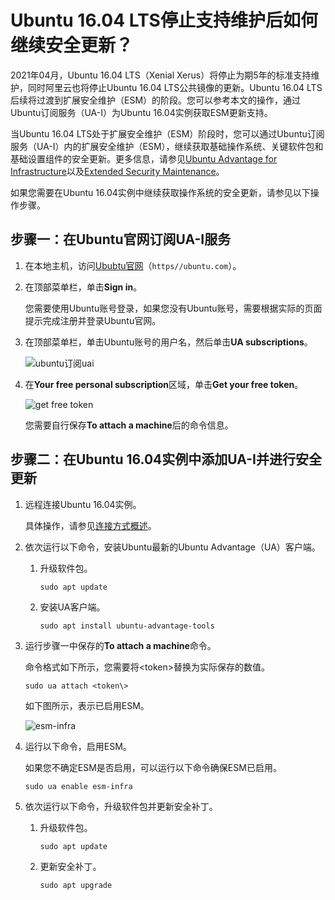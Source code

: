 # Ubuntu 16.04 LTS停止支持维护后如何继续安全更新？

2021年04月，Ubuntu 16.04 LTS（Xenial Xerus）将停止为期5年的标准支持维护，同时阿里云也将停止Ubuntu 16.04 LTS公共镜像的更新。Ubuntu 16.04 LTS后续将过渡到扩展安全维护（ESM）的阶段。您可以参考本文的操作，通过Ubuntu订阅服务（UA-I）为Ubuntu 16.04实例获取ESM更新支持。

当Ubuntu 16.04 LTS处于扩展安全维护（ESM）阶段时，您可以通过Ubuntu订阅服务（UA-I）内的扩展安全维护（ESM），继续获取基础操作系统、关键软件包和基础设置组件的安全更新。更多信息，请参见[Ubuntu Advantage for Infrastructure](https://ubuntu.com/advantage)以及[Extended Security Maintenance](https://ubuntu.com/security/esm)。

如果您需要在Ubuntu 16.04实例中继续获取操作系统的安全更新，请参见以下操作步骤。

## 步骤一：在Ubuntu官网订阅UA-I服务

1.  在本地主机，访问[Ububtu官网](https://ubuntu.com/)（`https//ubuntu.com`）。

2.  在顶部菜单栏，单击**Sign in**。

    您需要使用Ubuntu账号登录，如果您没有Ubuntu账号，需要根据实际的页面提示完成注册并登录Ubuntu官网。

3.  在顶部菜单栏，单击Ubuntu账号的用户名，然后单击**UA subscriptions**。

    ![ubuntu订阅uai](https://static-aliyun-doc.oss-accelerate.aliyuncs.com/assets/img/zh-CN/3411444261/p286706.png)

4.  在**Your free personal subscription**区域，单击**Get your free token**。

    ![get free token](https://static-aliyun-doc.oss-accelerate.aliyuncs.com/assets/img/zh-CN/3411444261/p286709.png)

    您需要自行保存**To attach a machine**后的命令信息。


## 步骤二：在Ubuntu 16.04实例中添加UA-I并进行安全更新

1.  远程连接Ubuntu 16.04实例。

    具体操作，请参见[连接方式概述](/cn.zh-CN/实例/连接实例/连接方式概述.md)。

2.  依次运行以下命令，安装Ubuntu最新的Ubuntu Advantage（UA）客户端。

    1.  升级软件包。

        ```
        sudo apt update
        ```

    2.  安装UA客户端。

        ```
        sudo apt install ubuntu-advantage-tools
        ```

3.  运行步骤一中保存的**To attach a machine**命令。

    命令格式如下所示，您需要将<token\>替换为实际保存的数值。

    ```
    sudo ua attach <token\>
    ```

    如下图所示，表示已启用ESM。

    ![esm-infra](https://static-aliyun-doc.oss-accelerate.aliyuncs.com/assets/img/zh-CN/3411444261/p286721.png)

4.  运行以下命令，启用ESM。

    如果您不确定ESM是否启用，可以运行以下命令确保ESM已启用。

    ```
    sudo ua enable esm-infra
    ```

5.  依次运行以下命令，升级软件包并更新安全补丁。

    1.  升级软件包。

        ```
        sudo apt update
        ```

    2.  更新安全补丁。

        ```
        sudo apt upgrade 
        ```


